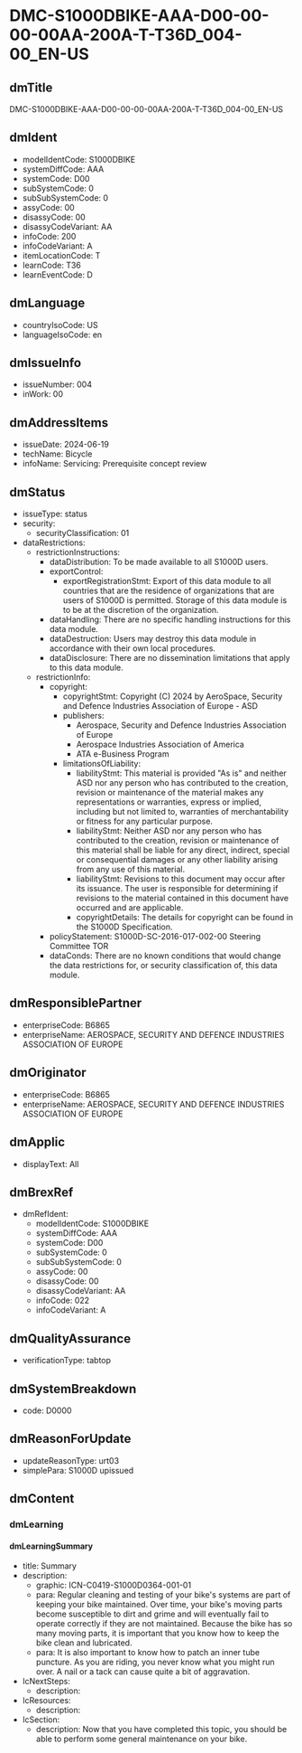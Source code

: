 # DMC-S1000DBIKE-AAA-D00-00-00-00AA-200A-T-T36D_004-00_EN-US

## dmTitle
DMC-S1000DBIKE-AAA-D00-00-00-00AA-200A-T-T36D_004-00_EN-US

## dmIdent
*   modelIdentCode: S1000DBIKE
*   systemDiffCode: AAA
*   systemCode: D00
*   subSystemCode: 0
*   subSubSystemCode: 0
*   assyCode: 00
*   disassyCode: 00
*   disassyCodeVariant: AA
*   infoCode: 200
*   infoCodeVariant: A
*   itemLocationCode: T
*   learnCode: T36
*   learnEventCode: D

## dmLanguage
*   countryIsoCode: US
*   languageIsoCode: en

## dmIssueInfo
*   issueNumber: 004
*   inWork: 00

## dmAddressItems
*   issueDate: 2024-06-19
*   techName: Bicycle
*   infoName: Servicing: Prerequisite concept review

## dmStatus
*   issueType: status
*   security:
    *   securityClassification: 01
*   dataRestrictions:
    *   restrictionInstructions:
        *   dataDistribution: To be made available to all S1000D users.
        *   exportControl:
            *   exportRegistrationStmt: Export of this data module to all countries that are the residence of organizations that are users of S1000D is permitted. Storage of this data module is to be at the discretion of the organization.
        *   dataHandling: There are no specific handling instructions for this data module.
        *   dataDestruction: Users may destroy this data module in accordance with their own local procedures.
        *   dataDisclosure: There are no dissemination limitations that apply to this data module.
    *   restrictionInfo:
        *   copyright:
            *   copyrightStmt: Copyright (C) 2024 by AeroSpace, Security and Defence Industries Association of Europe - ASD
            *   publishers:
                *   Aerospace, Security and Defence Industries Association of Europe
                *   Aerospace Industries Association of America
                *   ATA e-Business Program
            *   limitationsOfLiability:
                *   liabilityStmt: This material is provided "As is" and neither ASD nor any person who has contributed to the creation, revision or maintenance of the material makes any representations or warranties, express or implied, including but not limited to, warranties of merchantability or fitness for any particular purpose.
                *   liabilityStmt: Neither ASD nor any person who has contributed to the creation, revision or maintenance of this material shall be liable for any direct, indirect, special or consequential damages or any other liability arising from any use of this material.
                *   liabilityStmt: Revisions to this document may occur after its issuance. The user is responsible for determining if revisions to the material contained in this document have occurred and are applicable.
                *   copyrightDetails: The details for copyright can be found in the S1000D Specification.
        *   policyStatement: S1000D-SC-2016-017-002-00 Steering Committee TOR
        *   dataConds: There are no known conditions that would change the data restrictions for, or security classification of, this data module.

## dmResponsiblePartner
*   enterpriseCode: B6865
*   enterpriseName: AEROSPACE, SECURITY AND DEFENCE INDUSTRIES ASSOCIATION OF EUROPE

## dmOriginator
*   enterpriseCode: B6865
*   enterpriseName: AEROSPACE, SECURITY AND DEFENCE INDUSTRIES ASSOCIATION OF EUROPE

## dmApplic
*   displayText: All

## dmBrexRef
*   dmRefIdent:
    *   modelIdentCode: S1000DBIKE
    *   systemDiffCode: AAA
    *   systemCode: D00
    *   subSystemCode: 0
    *   subSubSystemCode: 0
    *   assyCode: 00
    *   disassyCode: 00
    *   disassyCodeVariant: AA
    *   infoCode: 022
    *   infoCodeVariant: A

## dmQualityAssurance
*   verificationType: tabtop

## dmSystemBreakdown
*   code: D0000

## dmReasonForUpdate
*   updateReasonType: urt03
*   simplePara: S1000D upissued

## dmContent
### dmLearning
#### dmLearningSummary
*   title: Summary
*   description:
    *   graphic: ICN-C0419-S1000D0364-001-01
    *   para: Regular cleaning and testing of your bike's systems are part of keeping your bike maintained. Over time, your bike's moving parts become susceptible to dirt and grime and will eventually fail to operate correctly if they are not maintained. Because the bike has so many moving parts, it is important that you know how to keep the bike clean and lubricated.
    *   para: It is also important to know how to patch an inner tube puncture. As you are riding, you never know what you might run over. A nail or a tack can cause quite a bit of aggravation.
*   lcNextSteps:
    *   description:
*   lcResources:
    *   description:
*   lcSection:
    *   description: Now that you have completed this topic, you should be able to perform some general maintenance on your bike.